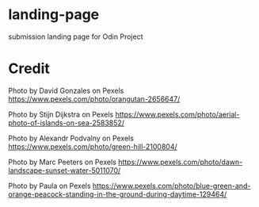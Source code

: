 # landing-page

submission landing page for Odin Project

# Credit

Photo by David Gonzales on Pexels
https://www.pexels.com/photo/orangutan-2656647/

Photo by Stijn Dijkstra on Pexels
https://www.pexels.com/photo/aerial-photo-of-islands-on-sea-2583852/

Photo by Alexandr Podvalny on Pexels
https://www.pexels.com/photo/green-hill-2100804/

Photo by Marc Peeters on Pexels
https://www.pexels.com/photo/dawn-landscape-sunset-water-5011070/

Photo by Paula on Pexels
https://www.pexels.com/photo/blue-green-and-orange-peacock-standing-in-the-ground-during-daytime-129464/
